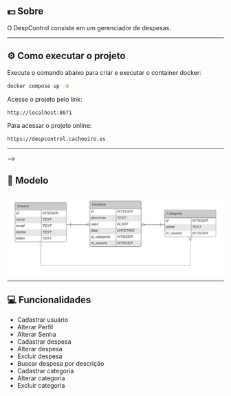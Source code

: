 ## 💵 Sobre

O DespControl consiste em um gerenciador de despesas.

---
 
## ⚙️ Como executar o projeto

Execute o comando abaixo para criar e executar o container docker:

```bash
docker compose up -d
```

Acesse o projeto pelo link:

```bash
http://localhost:8071
```

Para acessar o projeto online:

```bash
https://despcontrol.cachoeiro.es
```

---
-->

## 📌 Modelo

![Modelo](https://github.com/4L1C3-R4BB1T/despcontrol/blob/main/modelo.png)

---

## 💻 Funcionalidades 

* Cadastrar usuário
* Alterar Perfil
* Alterar Senha 
* Cadastrar despesa
* Alterar despesa
* Excluir despesa  
* Buscar despesa por descrição  
* Cadastrar categoria
* Alterar categoria
* Excluir categoria  
